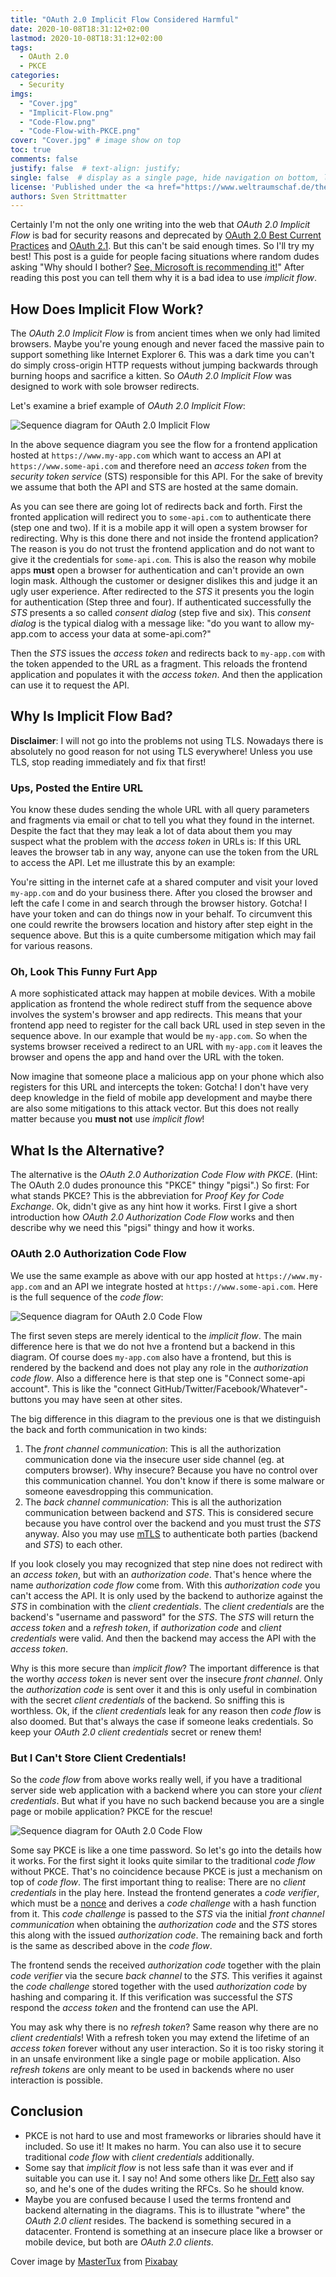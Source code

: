 ```yaml
---
title: "OAuth 2.0 Implicit Flow Considered Harmful"
date: 2020-10-08T18:31:12+02:00
lastmod: 2020-10-08T18:31:12+02:00
tags:
  - OAuth 2.0
  - PKCE
categories:
  - Security
imgs:
  - "Cover.jpg"
  - "Implicit-Flow.png"
  - "Code-Flow.png"
  - "Code-Flow-with-PKCE.png"
cover: "Cover.jpg" # image show on top
toc: true
comments: false
justify: false  # text-align: justify;
single: false  # display as a single page, hide navigation on bottom, like as about page.
license: 'Published under the <a href="https://www.weltraumschaf.de/the-beer-ware-license.txt">THE BEER-WARE LICENSE</a>.'
authors: Sven Strittmatter
---
```


Certainly I'm not the only one writing into the web that _OAuth 2.0 Implicit Flow_ is bad for security reasons and deprecated by [OAuth 2.0 Best Current Practices][oauth20-bcp] and [OAuth 2.1][oauth21]. But this can't be said enough times. So I'll try my best! This post is a guide for people facing situations where random dudes asking "Why should I bother? [See, Microsoft is recommending it!][ms-impl-flow]" After reading this post you can tell them why it is a bad idea to use _implicit flow_.

## How Does Implicit Flow Work?

The _OAuth 2.0 Implicit Flow_ is from ancient times when we only had limited browsers. Maybe you're young enough and never faced the massive pain to support something like Internet Explorer 6. This was a dark time you can't do simply cross-origin HTTP requests without jumping backwards through burning hoops and sacrifice a kitten. So _OAuth 2.0 Implicit Flow_ was designed to work with sole browser redirects.

Let's examine a brief example of _OAuth 2.0 Implicit Flow_:

![Sequence diagram for OAuth 2.0 Implicit Flow](Implicit-Flow.png)

In the above sequence diagram you see the flow for  a frontend application hosted at `https://www.my-app.com` which want to access an API at `https://www.some-api.com` and therefore need an _access token_ from the _security token service_ (STS) responsible for this API. For the sake of brevity we assume that both the API and STS are hosted at the same domain.

As you can see there are going lot of redirects back and forth. First the fronted application will redirect you to `some-api.com` to authenticate there (step one and two). If it is a mobile app it will open a system browser for redirecting. Why is this done there and not inside the frontend application? The reason is you do not trust the frontend application and do not want to give it the credentials for `some-api.com`. This is also the reason why mobile apps **must** open a browser for authentication and can't provide an own login mask. Although the customer or designer dislikes this and judge it an ugly user experience. After redirected to the _STS_ it presents you the login for authentication (Step three and four). If authenticated successfully the _STS_ presents a so called _consent dialog_ (step five and six). This _consent dialog_ is the typical dialog with a message like: "do you want to allow my-app.com to access your data at some-api.com?"

Then the _STS_ issues the _access token_ and redirects back to `my-app.com` with the token appended to the URL as a fragment. This reloads the frontend application and populates it with the _access token_. And then the application can use it to request the API.

## Why Is Implicit Flow Bad?

**Disclaimer**: I will not go into the problems not using TLS. Nowadays there is absolutely no good reason for not using TLS everywhere! Unless you use TLS, stop reading immediately and fix that first!

### Ups, Posted the Entire URL

You know these dudes sending the whole URL with all query parameters and fragments via email or chat to tell you what they found in the internet. Despite the fact that they may leak a lot of data about them you may suspect what the problem with the _access token_ in URLs is: If this URL leaves the browser tab in any way, anyone can use the token from the URL to access the API. Let me illustrate this by an example:

You're sitting in the internet cafe at a shared computer and visit your loved `my-app.com` and do your business there. After you closed the browser and left the cafe I come in and search through the browser history. Gotcha! I have your token and can do things now in your behalf. To circumvent this one could rewrite the browsers location and history after step eight in the sequence above. But this is a quite cumbersome mitigation which may fail for various reasons.

### Oh, Look This Funny Furt App

A more sophisticated attack may happen at mobile devices. With a mobile application as frontend the whole redirect stuff from the sequence above involves the system's browser and app redirects. This means that your frontend app need to register for the call back URL used in step seven in the sequence above. In our example that would be `my-app.com`. So when the systems browser received a redirect to an URL with `my-app.com` it leaves the browser and opens the app and hand over the URL with the token.

Now imagine that someone place a malicious app on your phone which also registers for this URL and intercepts the token: Gotcha! I don't have very deep knowledge in the field of mobile app development and maybe there are also some mitigations to this attack vector. But this does not really matter because you **must not** use _implicit flow_!

## What Is the Alternative?

The alternative is the _OAuth 2.0 Authorization Code Flow with PKCE_. (Hint: The OAuth 2.0 dudes pronounce this "PKCE" thingy "pigsi".) So first: For what stands PKCE? This is the abbreviation for _Proof Key for Code Exchange_. Ok, didn't give as any hint how it works. First I give a short introduction how _OAuth 2.0 Authorization Code Flow_ works and then describe why we need this "pigsi" thingy and how it works.

### OAuth 2.0 Authorization Code Flow

We use the same example as above with our app hosted at `https://www.my-app.com` and an API we integrate hosted at `https://www.some-api.com`. Here is the full sequence of the _code flow_:

![Sequence diagram for OAuth 2.0 Code Flow](Code-Flow.png)

The first seven steps are merely identical to the _implicit flow_. The main difference here is that we do not hve a frontend but a backend in this diagram. Of course does `my-app.com` also have a frontend, but this is rendered by the backend and does not play any role in the _authorization code flow_. Also a difference here is that step one is "Connect  some-api account". This is like the "connect GitHub/Twitter/Facebook/Whatever"-buttons you may have seen at other sites.

The big difference in this diagram to the previous one is that we distinguish the back and forth communication in two kinds:

1. The _front channel communication_: This is all the authorization communication done via the insecure user side channel (eg. at computers browser). Why insecure? Because you have no control over this communication channel. You don't know if there is some malware or someone eavesdropping this communication.
2. The _back channel communication_: This is all the authorization communication between backend and _STS_. This is considered secure because you have control over the backend and you must trust the _STS_ anyway. Also you may use [mTLS][wiki-mtls] to authenticate both parties (backend and _STS_) to each other.

If you look closely you may recognized that step nine does not redirect with an _access token_, but with an _authorization code_. That's hence where the name _authorization code flow_ come from. With this _authorization code_ you can't access the API. It is only used by the backend to authorize against the _STS_ in combination with the _client credentials_. The _client credentials_ are the backend's "username and password" for the _STS_. The _STS_ will return the _access token_ and a _refresh token_, if _authorization code_ and _client credentials_ were valid. And then the backend may access the API with the _access token_.

Why is this more secure than _implicit flow_? The important difference is that the worthy _access token_ is never sent over the insecure _front channel_. Only the _authorization code_ is sent over it and this is only useful in combination with the secret _client credentials_ of the backend. So sniffing this is worthless. Ok, if the _client credentials_ leak for any reason then _code flow_ is also doomed. But that's always the case if someone leaks credentials. So keep your _OAuth 2.0 client credentials_ secret or renew them!

### But I Can't Store Client Credentials!

So the _code flow_ from above works really well, if you have a traditional server side web application with a backend where you can store your _client credentials_. But what if you have no such backend because you are a single page or mobile application? PKCE for the rescue!

![Sequence diagram for OAuth 2.0 Code Flow](Code-Flow-with-PKCE.png)

Some say PKCE is like a one time password. So let's go into the details how it works. For the first sight it looks quite similar to the traditional _code flow_ without PKCE. That's no coincidence because PKCE is just a mechanism on top of _code flow_. The first important thing to realise: There are no _client credentials_ in the play here. Instead the frontend generates a _code verifier_, which must be a [nonce][wiki-nonce] and derives a _code challenge_ with a hash function from it. This _code challenge_ is passed to the _STS_ via the initial _front channel communication_ when obtaining the _authorization code_ and the _STS_ stores this along with the issued _authorization code_. The remaining back and forth is the same as described above in the _code flow_.

The frontend sends the received _authorization code_ together with the plain _code verifier_ via the secure _back channel_ to the _STS_. This verifies it against the  _code challenge_ stored together with the used _authorization code_ by hashing and comparing it. If this verification was successful the _STS_ respond the _access token_ and the frontend can use the API.

You may ask why there is no _refresh token_? Same reason why there are no _client credentials_! With a refresh token you may extend the lifetime of an _access token_ forever without any user interaction. So it is too risky storing it in an unsafe environment like a single page or mobile application. Also _refresh tokens_ are only meant to be used in backends where no user interaction is possible.

## Conclusion

- PKCE is not hard to use and most frameworks or libraries should have it included. So use it! It makes no harm. You can also use it to secure traditional _code flow_ with _client credentials_ additionally.
- Some say that _implicit flow_ is not less safe than it was ever and if suitable you can use it. I say no! And some others like [Dr. Fett][drfett] also say so, and he's one of the dudes writing the RFCs. So he should know.
- Maybe you are confused because I used the terms frontend and backend alternating in the diagrams. This is to illustrate "where" the _OAuth 2.0 client_ resides. The backend is something secured in a datacenter. Frontend is something at an insecure place like a browser or mobile device, but both are _OAuth 2.0 clients_.

Cover image by <a href="https://pixabay.com/users/mastertux-470906/?utm_source=link-attribution&amp;utm_medium=referral&amp;utm_campaign=image&amp;utm_content=3348307">MasterTux</a> from <a href="https://pixabay.com/?utm_source=link-attribution&amp;utm_medium=referral&amp;utm_campaign=image&amp;utm_content=3348307">Pixabay</a>

[ms-impl-flow]: https://docs.microsoft.com/en-gb/azure/active-directory/develop/v2-oauth2-implicit-grant-flow
[wiki-mtls]:    https://en.wikipedia.org/wiki/Mutual_authentication
[wiki-nonce]:   https://en.wikipedia.org/wiki/Cryptographic_nonce
[drfett]:       https://twitter.com/dfett42/status/1268977956770193408
[oauth20-bcp]:  https://www.ietf.org/id/draft-ietf-oauth-security-topics-16.html
[oauth21]:      https://oauth.net/2.1/
